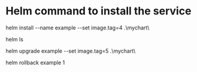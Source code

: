 # Helm command to install the service

helm install --name example --set image.tag=4 .\mychart\ 

helm ls

helm upgrade example --set image.tag=5 .\mychart\


helm rollback example 1
